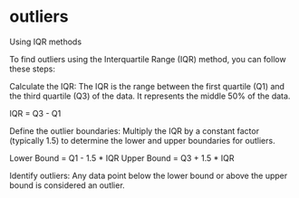 # outliers
Using IQR methods

To find outliers using the Interquartile Range (IQR) method, you can follow these steps:

Calculate the IQR: The IQR is the range between the first quartile (Q1) and the third quartile (Q3) of the data. It represents the middle 50% of the data.

IQR = Q3 - Q1

Define the outlier boundaries: Multiply the IQR by a constant factor (typically 1.5) to determine the lower and upper boundaries for outliers.

Lower Bound = Q1 - 1.5 * IQR
Upper Bound = Q3 + 1.5 * IQR

Identify outliers: Any data point below the lower bound or above the upper bound is considered an outlier.
